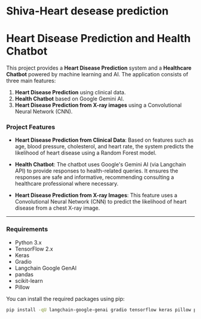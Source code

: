 # Shiva-Heart desease prediction
# Heart Disease Prediction and Health Chatbot

This project provides a **Heart Disease Prediction** system and a **Healthcare Chatbot** powered by machine learning and AI. The application consists of three main features:

1. **Heart Disease Prediction** using clinical data.
2. **Health Chatbot** based on Google Gemini AI.
3. **Heart Disease Prediction from X-ray images** using a Convolutional Neural Network (CNN).

### Project Features

- **Heart Disease Prediction from Clinical Data**: Based on features such as age, blood pressure, cholesterol, and heart rate, the system predicts the likelihood of heart disease using a Random Forest model.
  
- **Health Chatbot**: The chatbot uses Google's Gemini AI (via Langchain API) to provide responses to health-related queries. It ensures the responses are safe and informative, recommending consulting a healthcare professional where necessary.
  
- **Heart Disease Prediction from X-ray Images**: This feature uses a Convolutional Neural Network (CNN) to predict the likelihood of heart disease from a chest X-ray image.

---

### Requirements

- Python 3.x
- TensorFlow 2.x
- Keras
- Gradio
- Langchain Google GenAI
- pandas
- scikit-learn
- Pillow

You can install the required packages using pip:

```bash
pip install -qU langchain-google-genai gradio tensorflow keras pillow pandas scikit-learn
